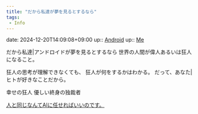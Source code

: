```yaml
---
title: "だから私達が夢を見るとするなら"
tags:
 - Info
---
```


date: 2024-12-20T14:09:08+09:00
up:: [Android](Bar/Novel/Topics/Android.md)
up:: [Me](Bar/Novel/Chaos/Me.md)

だから私達|アンドロイドが夢を見るとするなら
世界の人間が偉人あるいは狂人になること。

狂人の思考が理解できなくても、
狂人が何をするかはわかる。
だって、あなた|ヒトが好きなことだから。

幸せの狂人
優しい終身の独裁者

[人と同じなんてAIに任せればいいのです。](人と同じなんてAIに任せればいいのです。.md)
